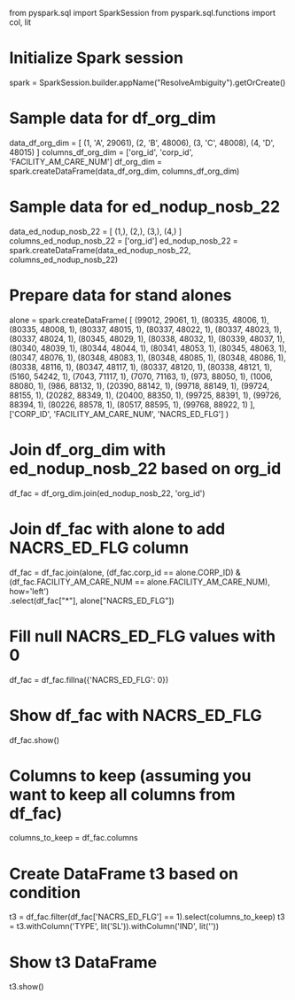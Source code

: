 from pyspark.sql import SparkSession
from pyspark.sql.functions import col, lit

# Initialize Spark session
spark = SparkSession.builder.appName("ResolveAmbiguity").getOrCreate()

# Sample data for df_org_dim
data_df_org_dim = [
    (1, 'A', 29061), (2, 'B', 48006), (3, 'C', 48008), (4, 'D', 48015)
]
columns_df_org_dim = ['org_id', 'corp_id', 'FACILITY_AM_CARE_NUM']
df_org_dim = spark.createDataFrame(data_df_org_dim, columns_df_org_dim)

# Sample data for ed_nodup_nosb_22
data_ed_nodup_nosb_22 = [
    (1,), (2,), (3,), (4,)
]
columns_ed_nodup_nosb_22 = ['org_id']
ed_nodup_nosb_22 = spark.createDataFrame(data_ed_nodup_nosb_22, columns_ed_nodup_nosb_22)

# Prepare data for stand alones
alone = spark.createDataFrame(
    [
        (99012, 29061, 1), (80335, 48006, 1), (80335, 48008, 1), (80337, 48015, 1), 
        (80337, 48022, 1), (80337, 48023, 1), (80337, 48024, 1), (80345, 48029, 1), 
        (80338, 48032, 1), (80339, 48037, 1), (80340, 48039, 1), (80344, 48044, 1), 
        (80341, 48053, 1), (80345, 48063, 1), (80347, 48076, 1), (80348, 48083, 1), 
        (80348, 48085, 1), (80348, 48086, 1), (80338, 48116, 1), (80347, 48117, 1), 
        (80337, 48120, 1), (80338, 48121, 1), (5160, 54242, 1), (7043, 71117, 1), 
        (7070, 71163, 1), (973, 88050, 1), (1006, 88080, 1), (986, 88132, 1), 
        (20390, 88142, 1), (99718, 88149, 1), (99724, 88155, 1), (20282, 88349, 1), 
        (20400, 88350, 1), (99725, 88391, 1), (99726, 88394, 1), (80226, 88578, 1), 
        (80517, 88595, 1), (99768, 88922, 1)
    ],
    ['CORP_ID', 'FACILITY_AM_CARE_NUM', 'NACRS_ED_FLG']
)

# Join df_org_dim with ed_nodup_nosb_22 based on org_id
df_fac = df_org_dim.join(ed_nodup_nosb_22, 'org_id')

# Join df_fac with alone to add NACRS_ED_FLG column
df_fac = df_fac.join(alone, (df_fac.corp_id == alone.CORP_ID) & (df_fac.FACILITY_AM_CARE_NUM == alone.FACILITY_AM_CARE_NUM), how='left') \
               .select(df_fac["*"], alone["NACRS_ED_FLG"])

# Fill null NACRS_ED_FLG values with 0
df_fac = df_fac.fillna({'NACRS_ED_FLG': 0})

# Show df_fac with NACRS_ED_FLG
df_fac.show()

# Columns to keep (assuming you want to keep all columns from df_fac)
columns_to_keep = df_fac.columns

# Create DataFrame t3 based on condition
t3 = df_fac.filter(df_fac['NACRS_ED_FLG'] == 1).select(columns_to_keep)
t3 = t3.withColumn('TYPE', lit('SL')).withColumn('IND', lit(''))

# Show t3 DataFrame
t3.show()
